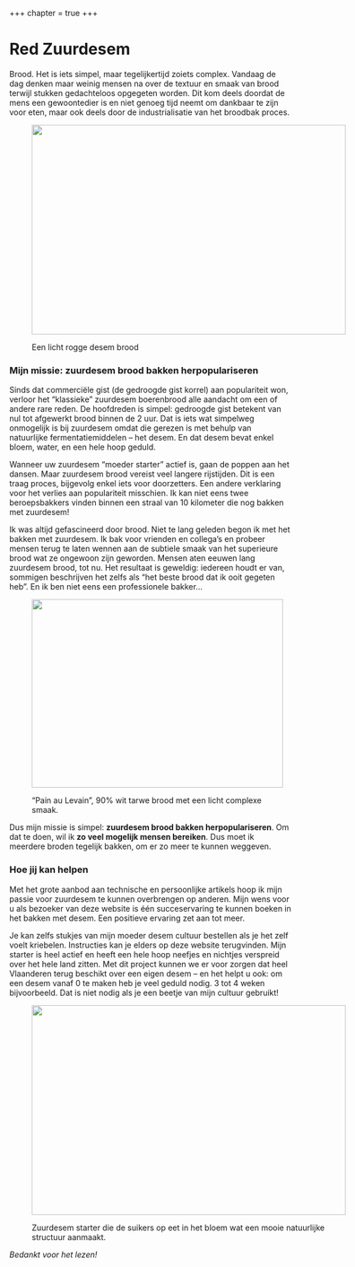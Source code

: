 +++
chapter = true
+++

# Red Zuurdesem

Brood. Het is iets simpel, maar tegelijkertijd zoiets complex. Vandaag de dag denken maar weinig mensen na over de textuur en smaak van brood terwijl stukken gedachteloos opgegeten worden. Dit kom deels doordat de mens een gewoontedier is en niet genoeg tijd neemt om dankbaar te zijn voor eten, maar ook deels door de industrialisatie van het broodbak proces.<figure id="attachment_76" style="width: 560px" class="wp-caption aligncenter">

[<img class=" wp-image-76 " title="Light rye sourdough" src="https://redzuurdesem.be/wp-content/uploads/2012/06/693ef7d02022750cb1a7dae6eb7d1cf5_large.jpg" alt="" width="560" height="374" srcset="https://redzuurdesem.be/wp-content/uploads/2012/06/693ef7d02022750cb1a7dae6eb7d1cf5_large.jpg 700w, https://redzuurdesem.be/wp-content/uploads/2012/06/693ef7d02022750cb1a7dae6eb7d1cf5_large-300x200.jpg 300w" sizes="(max-width: 560px) 100vw, 560px" />][1]<figcaption class="wp-caption-text">Een licht rogge desem brood</figcaption></figure> 

### **Mijn missie**: zuurdesem brood bakken herpopulariseren

Sinds dat commerciële gist (de gedroogde gist korrel) aan populariteit won, verloor het &#8220;klassieke&#8221; zuurdesem boerenbrood alle aandacht om een of andere rare reden. De hoofdreden is simpel: gedroogde gist betekent van nul tot afgewerkt brood binnen de 2 uur. Dat is iets wat simpelweg onmogelijk is bij zuurdesem omdat die gerezen is met behulp van natuurlijke fermentatiemiddelen &#8211; het desem. En dat desem bevat enkel bloem, water, en een hele hoop geduld.

Wanneer uw zuurdesem &#8220;moeder starter&#8221; actief is, gaan de poppen aan het dansen. Maar zuurdesem brood vereist veel langere rijstijden. Dit is een traag proces, bijgevolg enkel iets voor doorzetters. Een andere verklaring voor het verlies aan populariteit misschien. Ik kan niet eens twee beroepsbakkers vinden binnen een straal van 10 kilometer die nog bakken met zuurdesem!

Ik was altijd gefascineerd door brood. Niet te lang geleden begon ik met het bakken met zuurdesem. Ik bak voor vrienden en collega&#8217;s en probeer mensen terug te laten wennen aan de subtiele smaak van het superieure brood wat ze ongewoon zijn geworden. Mensen aten eeuwen lang zuurdesem brood, tot nu. Het resultaat is geweldig: iedereen houdt er van, sommigen beschrijven het zelfs als &#8220;het beste brood dat ik ooit gegeten heb&#8221;. En ik ben niet eens een professionele bakker&#8230;<figure id="attachment_79" style="width: 448px" class="wp-caption aligncenter">

[<img class=" wp-image-79 " title="Pain au Levain" src="https://redzuurdesem.be/wp-content/uploads/2012/06/photo-full.jpg" alt="" width="448" height="336" srcset="https://redzuurdesem.be/wp-content/uploads/2012/06/photo-full.jpg 560w, https://redzuurdesem.be/wp-content/uploads/2012/06/photo-full-300x225.jpg 300w" sizes="(max-width: 448px) 100vw, 448px" />][2]<figcaption class="wp-caption-text">&#8220;Pain au Levain&#8221;, 90% wit tarwe brood met een licht complexe smaak.</figcaption></figure> 

Dus mijn missie is simpel: **zuurdesem brood bakken herpopulariseren**. Om dat te doen, wil ik **zo veel mogelijk mensen bereiken**. Dus moet ik meerdere broden tegelijk bakken, om er zo meer te kunnen weggeven.

### Hoe **jij kan helpen**

Met het grote aanbod aan technische en persoonlijke artikels hoop ik mijn passie voor zuurdesem te kunnen overbrengen op anderen. Mijn wens voor u als bezoeker van deze website is één succeservaring te kunnen boeken in het bakken met desem. Een positieve ervaring zet aan tot meer.

Je kan zelfs stukjes van mijn moeder desem cultuur bestellen als je het zelf voelt kriebelen. Instructies kan je elders op deze website terugvinden. Mijn starter is heel actief en heeft een hele hoop neefjes en nichtjes verspreid over het hele land zitten. Met dit project kunnen we er voor zorgen dat heel Vlaanderen terug beschikt over een eigen desem &#8211; en het helpt u ook: om een desem vanaf 0 te maken heb je veel geduld nodig. 3 tot 4 weken bijvoorbeeld. Dat is niet nodig als je een beetje van mijn cultuur gebruikt!<figure id="attachment_81" style="width: 560px" class="wp-caption aligncenter">

[<img class=" wp-image-81 " title="Sourdough starter chewing on sugar" src="https://redzuurdesem.be/wp-content/uploads/2012/06/16118a75dafdc72174fc6ca3a2d545b1_large.jpg" alt="" width="560" height="374" srcset="https://redzuurdesem.be/wp-content/uploads/2012/06/16118a75dafdc72174fc6ca3a2d545b1_large.jpg 700w, https://redzuurdesem.be/wp-content/uploads/2012/06/16118a75dafdc72174fc6ca3a2d545b1_large-300x200.jpg 300w" sizes="(max-width: 560px) 100vw, 560px" />][3]<figcaption class="wp-caption-text">Zuurdesem starter die de suikers op eet in het bloem wat een mooie natuurlijke structuur aanmaakt.</figcaption></figure> 


_Bedankt voor het lezen!_

 [1]: https://redzuurdesem.be/wp-content/uploads/2012/06/693ef7d02022750cb1a7dae6eb7d1cf5_large.jpg
 [2]: https://redzuurdesem.be/wp-content/uploads/2012/06/photo-full.jpg
 [3]: https://redzuurdesem.be/wp-content/uploads/2012/06/16118a75dafdc72174fc6ca3a2d545b1_large.jpg